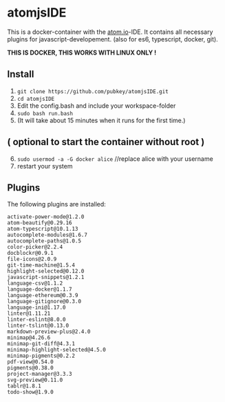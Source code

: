 # atomjsIDE
This is a docker-container with the [atom.io](https://atom.io/)-IDE. It contains all necessary plugins for javascript-developement. (also for es6, typescript, docker, git).

**THIS IS DOCKER, THIS WORKS WITH LINUX ONLY !**

## Install
1. `git clone https://github.com/pubkey/atomjsIDE.git`
2. `cd atomjsIDE`
3. Edit the config.bash and include your workspace-folder
4. `sudo bash run.bash`
5. (It will take about 15 minutes when it runs for the first time.)

## ( optional to start the container without root )
6. `sudo usermod -a -G docker alice` //replace alice with your username
7. restart your system

## Plugins
The following plugins are installed:

```
activate-power-mode@1.2.0
atom-beautify@0.29.16
atom-typescript@10.1.13
autocomplete-modules@1.6.7
autocomplete-paths@1.0.5
color-picker@2.2.4
docblockr@0.9.1
file-icons@2.0.9
git-time-machine@1.5.4
highlight-selected@0.12.0
javascript-snippets@1.2.1
language-csv@1.1.2
language-docker@1.1.7
language-ethereum@0.3.9
language-gitignore@0.3.0
language-ini@1.17.0
linter@1.11.21
linter-eslint@8.0.0
linter-tslint@0.13.0
markdown-preview-plus@2.4.0
minimap@4.26.6
minimap-git-diff@4.3.1
minimap-highlight-selected@4.5.0
minimap-pigments@0.2.2
pdf-view@0.54.0
pigments@0.38.0
project-manager@3.3.3
svg-preview@0.11.0
tablr@1.8.1
todo-show@1.9.0
```
